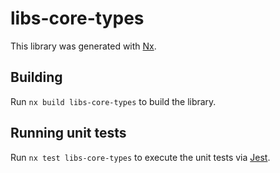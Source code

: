# libs-core-types

This library was generated with [Nx](https://nx.dev).

## Building

Run `nx build libs-core-types` to build the library.

## Running unit tests

Run `nx test libs-core-types` to execute the unit tests via [Jest](https://jestjs.io).
